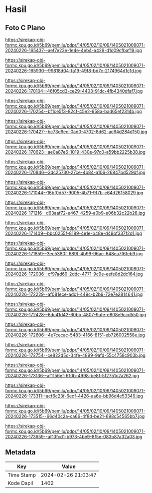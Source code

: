 # Hasil

## Foto C Plano

https://sirekap-obj-formc.kpu.go.id/5b69/pemilu/pdpr/14/05/02/10/09/1405021009071-20240226-165437--aef7e23e-1e4e-4eb4-a429-d1d09cfbaf19.jpg

https://sirekap-obj-formc.kpu.go.id/5b69/pemilu/pdpr/14/05/02/10/09/1405021009071-20240226-165930--99818d04-fa19-49f8-bd7c-2174964d1c1d.jpg

https://sirekap-obj-formc.kpu.go.id/5b69/pemilu/pdpr/14/05/02/10/09/1405021009071-20240226-170104--46f05cd3-ce29-4403-91dc-4fb4340dfaf7.jpg

https://sirekap-obj-formc.kpu.go.id/5b69/pemilu/pdpr/14/05/02/10/09/1405021009071-20240226-170254--bf1ce5f3-82cf-45e2-958a-bad65ef2314b.jpg

https://sirekap-obj-formc.kpu.go.id/5b69/pemilu/pdpr/14/05/02/10/09/1405021009071-20240226-170427--bc73d6ed-0ad0-4702-8d62-ac64d284d150.jpg

https://sirekap-obj-formc.kpu.go.id/5b69/pemilu/pdpr/14/05/02/10/09/1405021009071-20240226-170623--ae0a87e6-1019-430e-97c0-a59bb2225b38.jpg

https://sirekap-obj-formc.kpu.go.id/5b69/pemilu/pdpr/14/05/02/10/09/1405021009071-20240226-170846--3dc25730-27ce-4b84-a106-26847bd529df.jpg

https://sirekap-obj-formc.kpu.go.id/5b69/pemilu/pdpr/14/05/02/10/09/1405021009071-20240226-171044--16bf0d57-9005-4b71-9f7b-c64d26158029.jpg

https://sirekap-obj-formc.kpu.go.id/5b69/pemilu/pdpr/14/05/02/10/09/1405021009071-20240226-171216--d63aaf72-e467-4259-a0b9-e06b32c22b28.jpg

https://sirekap-obj-formc.kpu.go.id/5b69/pemilu/pdpr/14/05/02/10/09/1405021009071-20240226-171409--bbc0255f-8189-4e1e-b48e-d49bf337f2d1.jpg

https://sirekap-obj-formc.kpu.go.id/5b69/pemilu/pdpr/14/05/02/10/09/1405021009071-20240226-171859--3ec5380f-689f-4b99-96ae-648ea7f6feb9.jpg

https://sirekap-obj-formc.kpu.go.id/5b69/pemilu/pdpr/14/05/02/10/09/1405021009071-20240226-172036--cf97ad69-2ddc-4771-9c9e-eefe8d2dc164.jpg

https://sirekap-obj-formc.kpu.go.id/5b69/pemilu/pdpr/14/05/02/10/09/1405021009071-20240226-172229--af081ece-adc1-449c-b2b9-72e7e2814641.jpg

https://sirekap-obj-formc.kpu.go.id/5b69/pemilu/pdpr/14/05/02/10/09/1405021009071-20240226-172428--6dc41d42-60bb-4807-9afe-e808e9ccd550.jpg

https://sirekap-obj-formc.kpu.go.id/5b69/pemilu/pdpr/14/05/02/10/09/1405021009071-20240226-172606--4e7cecac-5483-4166-8151-eb726002558e.jpg

https://sirekap-obj-formc.kpu.go.id/5b69/pemilu/pdpr/14/05/02/10/09/1405021009071-20240226-172754--ce822d5d-34fe-4899-9afd-55c4758c903b.jpg

https://sirekap-obj-formc.kpu.go.id/5b69/pemilu/pdpr/14/05/02/10/09/1405021009071-20240226-173136--af1156ef-610b-4998-be8f-5f2751c2a262.jpg

https://sirekap-obj-formc.kpu.go.id/5b69/pemilu/pdpr/14/05/02/10/09/1405021009071-20240226-173311--acf6c23f-6edf-4426-aa6e-bb96d4e53349.jpg

https://sirekap-obj-formc.kpu.go.id/5b69/pemilu/pdpr/14/05/02/10/09/1405021009071-20240226-173515--66d40c2a-ca66-4f8d-be21-698c54565bb7.jpg

https://sirekap-obj-formc.kpu.go.id/5b69/pemilu/pdpr/14/05/02/10/09/1405021009071-20240226-173659--af13fcd1-b973-4be9-8f5e-083b87a32a03.jpg


## Metadata

| Key        | Value               |
| ---------- | ------------------- |
| Time Stamp | 2024-02-26 21:03:47 |
| Kode Dapil | 1402                |



